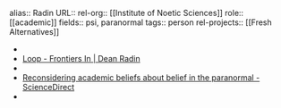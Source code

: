 alias:: Radin
URL::
rel-org:: [[Institute of Noetic Sciences]]
role:: [[academic]]
fields:: psi, paranormal
tags:: person
rel-projects:: [[Fresh Alternatives]]


-
- [Loop - Frontiers In | Dean Radin](https://loop.frontiersin.org/people/25515/overview)
-
- [Reconsidering academic beliefs about belief in the paranormal - ScienceDirect](https://www.sciencedirect.com/science/article/abs/pii/S1550830722000829?via%3Dihub)
-
